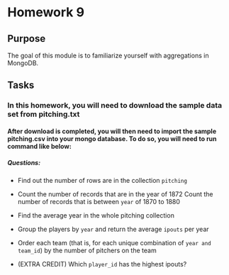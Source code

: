 
# Homework 9



## Purpose

The goal of this module is to familiarize yourself with aggregations in  MongoDB.
## Tasks

### In this homework, you will need to download the sample data set from pitching.txt

#### After download is completed, you will then need to import the sample pitching.csv into your mongo database. To do so, you will need to run command like below:

##### Questions:

- Find out the number of rows are in the collection `pitching`

- Count the number of records that are in the year of 1872
Count the number of records that is between `year` of 1870 to 1880

- Find the average year in the whole pitching collection

- Group the players by `year` and return the average `ipouts` per year

- Order each team (that is, for each unique combination of `year and team_id`) by the number of pitchers on the team 

- (EXTRA CREDIT) Which `player_id` has the highest ipouts?
